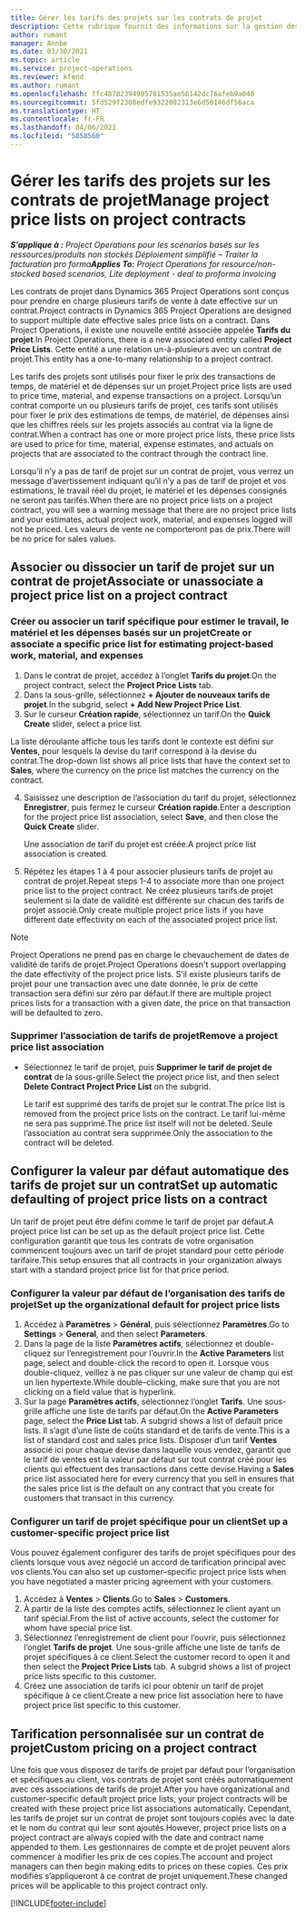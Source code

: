 ```yaml
---
title: Gérer les tarifs des projets sur les contrats de projet
description: Cette rubrique fournit des informations sur la gestion des tarifs de projet sur les contrats de projet.
author: rumant
manager: Annbe
ms.date: 03/30/2021
ms.topic: article
ms.service: project-operations
ms.reviewer: kfend
ms.author: rumant
ms.openlocfilehash: ffc48782394995781535ae56142dc76afeb9a040
ms.sourcegitcommit: 5fd529f2308edfe9322082313e6d50146df56aca
ms.translationtype: HT
ms.contentlocale: fr-FR
ms.lasthandoff: 04/06/2021
ms.locfileid: "5858560"
---
```

# <a name="manage-project-price-lists-on-project-contracts"></a><span data-ttu-id="1d0f8-103">Gérer les tarifs des projets sur les contrats de projet</span><span class="sxs-lookup"><span data-stu-id="1d0f8-103">Manage project price lists on project contracts</span></span>

<span data-ttu-id="1d0f8-104">_**S’applique à :** Project Operations pour les scénarios basés sur les ressources/produits non stockés Déploiement simplifié – Traiter la facturation pro forma_</span><span class="sxs-lookup"><span data-stu-id="1d0f8-104">_**Applies To:** Project Operations for resource/non-stocked based scenarios, Lite deployment - deal to proforma invoicing_</span></span>

<span data-ttu-id="1d0f8-105">Les contrats de projet dans Dynamics 365 Project Operations sont conçus pour prendre en charge plusieurs tarifs de vente à date effective sur un contrat.</span><span class="sxs-lookup"><span data-stu-id="1d0f8-105">Project contracts in Dynamics 365 Project Operations are designed to support multiple date effective sales price lists on a contract.</span></span> <span data-ttu-id="1d0f8-106">Dans Project Operations, il existe une nouvelle entité associée appelée **Tarifs du projet**.</span><span class="sxs-lookup"><span data-stu-id="1d0f8-106">In Project Operations, there is a new associated entity called **Project Price Lists**.</span></span> <span data-ttu-id="1d0f8-107">Cette entité a une relation un-à-plusieurs avec un contrat de projet.</span><span class="sxs-lookup"><span data-stu-id="1d0f8-107">This entity has a one-to-many relationship to a project contract.</span></span>

<span data-ttu-id="1d0f8-108">Les tarifs des projets sont utilisés pour fixer le prix des transactions de temps, de matériel et de dépenses sur un projet.</span><span class="sxs-lookup"><span data-stu-id="1d0f8-108">Project price lists are used to price time, material, and expense transactions on a project.</span></span> <span data-ttu-id="1d0f8-109">Lorsqu’un contrat comporte un ou plusieurs tarifs de projet, ces tarifs sont utilisés pour fixer le prix des estimations de temps, de matériel, de dépenses ainsi que les chiffres réels sur les projets associés au contrat via la ligne de contrat.</span><span class="sxs-lookup"><span data-stu-id="1d0f8-109">When a contract has one or more project price lists, these price lists are used to price for time, material, expense estimates, and actuals on projects that are associated to the contract through the contract line.</span></span>

<span data-ttu-id="1d0f8-110">Lorsqu’il n’y a pas de tarif de projet sur un contrat de projet, vous verrez un message d’avertissement indiquant qu’il n’y a pas de tarif de projet et vos estimations, le travail réel du projet, le matériel et les dépenses consignés ne seront pas tarifés.</span><span class="sxs-lookup"><span data-stu-id="1d0f8-110">When there are no project price lists on a project contract, you will see a warning message that there are no project price lists and your estimates, actual project work, material, and expenses logged will not be priced.</span></span> <span data-ttu-id="1d0f8-111">Les valeurs de vente ne comporteront pas de prix.</span><span class="sxs-lookup"><span data-stu-id="1d0f8-111">There will be no price for sales values.</span></span>

## <a name="associate-or-unassociate-a-project-price-list-on-a-project-contract"></a><span data-ttu-id="1d0f8-112">Associer ou dissocier un tarif de projet sur un contrat de projet</span><span class="sxs-lookup"><span data-stu-id="1d0f8-112">Associate or unassociate a project price list on a project contract</span></span>

### <a name="create-or-associate-a-specific-price-list-for-estimating-project-based-work-material-and-expenses"></a><span data-ttu-id="1d0f8-113">Créer ou associer un tarif spécifique pour estimer le travail, le matériel et les dépenses basés sur un projet</span><span class="sxs-lookup"><span data-stu-id="1d0f8-113">Create or associate a specific price list for estimating project-based work, material, and expenses</span></span>

1. <span data-ttu-id="1d0f8-114">Dans le contrat de projet, accédez à l’onglet **Tarifs du projet**.</span><span class="sxs-lookup"><span data-stu-id="1d0f8-114">On the project contract, select the **Project Price Lists** tab.</span></span>
2. <span data-ttu-id="1d0f8-115">Dans la sous-grille, sélectionnez **+ Ajouter de nouveaux tarifs de projet**.</span><span class="sxs-lookup"><span data-stu-id="1d0f8-115">In the subgrid, select **+ Add New Project Price List**.</span></span>
3. <span data-ttu-id="1d0f8-116">Sur le curseur **Création rapide**, sélectionnez un tarif.</span><span class="sxs-lookup"><span data-stu-id="1d0f8-116">On the **Quick Create** slider, select a price list.</span></span> 

  <span data-ttu-id="1d0f8-117">La liste déroulante affiche tous les tarifs dont le contexte est défini sur **Ventes**, pour lesquels la devise du tarif correspond à la devise du contrat.</span><span class="sxs-lookup"><span data-stu-id="1d0f8-117">The drop-down list shows all price lists that have the context set to **Sales**, where the currency on the price list matches the currency on the contract.</span></span>
  
4. <span data-ttu-id="1d0f8-118">Saisissez une description de l’association du tarif du projet, sélectionnez **Enregistrer**, puis fermez le curseur **Création rapide**.</span><span class="sxs-lookup"><span data-stu-id="1d0f8-118">Enter a description for the project price list association, select **Save**, and then close the **Quick Create** slider.</span></span>

   <span data-ttu-id="1d0f8-119">Une association de tarif du projet est créée.</span><span class="sxs-lookup"><span data-stu-id="1d0f8-119">A project price list association is created.</span></span>
   
5. <span data-ttu-id="1d0f8-120">Répétez les étapes 1 à 4 pour associer plusieurs tarifs de projet au contrat de projet.</span><span class="sxs-lookup"><span data-stu-id="1d0f8-120">Repeat steps 1-4 to associate more than one project price list to the project contract.</span></span> <span data-ttu-id="1d0f8-121">Ne créez plusieurs tarifs de projet seulement si la date de validité est différente sur chacun des tarifs de projet associé.</span><span class="sxs-lookup"><span data-stu-id="1d0f8-121">Only create multiple project price lists if you have different date effectivity on each of the associated project price list.</span></span>

> [!NOTE]
> <span data-ttu-id="1d0f8-122">Project Operations ne prend pas en charge le chevauchement de dates de validité de tarifs de projet.</span><span class="sxs-lookup"><span data-stu-id="1d0f8-122">Project Operations doesn't support overlapping the date effectivity of the project price lists.</span></span> <span data-ttu-id="1d0f8-123">S’il existe plusieurs tarifs de projet pour une transaction avec une date donnée, le prix de cette transaction sera défini sur zéro par défaut.</span><span class="sxs-lookup"><span data-stu-id="1d0f8-123">If there are multiple project prices lists for a transaction with a given date, the price on that transaction will be defaulted to zero.</span></span>

### <a name="remove-a-project-price-list-association"></a><span data-ttu-id="1d0f8-124">Supprimer l’association de tarifs de projet</span><span class="sxs-lookup"><span data-stu-id="1d0f8-124">Remove a project price list association</span></span>

- <span data-ttu-id="1d0f8-125">Sélectionnez le tarif de projet, puis **Supprimer le tarif de projet de contrat** de la sous-grille.</span><span class="sxs-lookup"><span data-stu-id="1d0f8-125">Select the project price list, and then select **Delete Contract Project Price List** on the subgrid.</span></span> 

  <span data-ttu-id="1d0f8-126">Le tarif est supprimé des tarifs de projet sur le contrat.</span><span class="sxs-lookup"><span data-stu-id="1d0f8-126">The price list is removed from the project price lists on the contract.</span></span> <span data-ttu-id="1d0f8-127">Le tarif lui-même ne sera pas supprimé.</span><span class="sxs-lookup"><span data-stu-id="1d0f8-127">The price list itself will not be deleted.</span></span> <span data-ttu-id="1d0f8-128">Seule l’association au contrat sera supprimée.</span><span class="sxs-lookup"><span data-stu-id="1d0f8-128">Only the association to the contract will be deleted.</span></span>

## <a name="set-up-automatic-defaulting-of-project-price-lists-on-a-contract"></a><span data-ttu-id="1d0f8-129">Configurer la valeur par défaut automatique des tarifs de projet sur un contrat</span><span class="sxs-lookup"><span data-stu-id="1d0f8-129">Set up automatic defaulting of project price lists on a contract</span></span>

<span data-ttu-id="1d0f8-130">Un tarif de projet peut être défini comme le tarif de projet par défaut.</span><span class="sxs-lookup"><span data-stu-id="1d0f8-130">A project price list can be set up as the default project price list.</span></span> <span data-ttu-id="1d0f8-131">Cette configuration garantit que tous les contrats de votre organisation commencent toujours avec un tarif de projet standard pour cette période tarifaire.</span><span class="sxs-lookup"><span data-stu-id="1d0f8-131">This setup ensures that all contracts in your organization always start with a standard project price list for that price period.</span></span>

### <a name="set-up-the-organizational-default-for-project-price-lists"></a><span data-ttu-id="1d0f8-132">Configurer la valeur par défaut de l’organisation des tarifs de projet</span><span class="sxs-lookup"><span data-stu-id="1d0f8-132">Set up the organizational default for project price lists</span></span>

1. <span data-ttu-id="1d0f8-133">Accédez à **Paramètres** > **Général**, puis sélectionnez **Paramètres**.</span><span class="sxs-lookup"><span data-stu-id="1d0f8-133">Go to **Settings** > **General**, and then select **Parameters**.</span></span>
2. <span data-ttu-id="1d0f8-134">Dans la page de la liste **Paramètres actifs**, sélectionnez et double-cliquez sur l’enregistrement pour l’ouvrir.</span><span class="sxs-lookup"><span data-stu-id="1d0f8-134">In the **Active Parameters** list page, select and double-click the record to open it.</span></span> <span data-ttu-id="1d0f8-135">Lorsque vous double-cliquez, veillez à ne pas cliquer sur une valeur de champ qui est un lien hypertexte.</span><span class="sxs-lookup"><span data-stu-id="1d0f8-135">While double–clicking, make sure that you are not clicking on a field value that is hyperlink.</span></span> 
3. <span data-ttu-id="1d0f8-136">Sur la page **Paramètres actifs**, sélectionnez l’onglet **Tarifs**. Une sous-grille affiche une liste de tarifs par défaut.</span><span class="sxs-lookup"><span data-stu-id="1d0f8-136">On the **Active Parameters** page, select the **Price List** tab. A subgrid shows a list of default price lists.</span></span> <span data-ttu-id="1d0f8-137">Il s’agit d’une liste de coûts standard et de tarifs de vente.</span><span class="sxs-lookup"><span data-stu-id="1d0f8-137">This is a list of standard cost and sales price lists.</span></span> <span data-ttu-id="1d0f8-138">Disposer d’un tarif **Ventes** associé ici pour chaque devise dans laquelle vous vendez, garantit que le tarif de ventes est la valeur par défaut sur tout contrat créé pour les clients qui effectuent des transactions dans cette devise.</span><span class="sxs-lookup"><span data-stu-id="1d0f8-138">Having a **Sales** price list associated here for every currency that you sell in ensures that the sales price list is the default on any contract that you create for customers that transact in this currency.</span></span>

### <a name="set-up-a-customer-specific-project-price-list"></a><span data-ttu-id="1d0f8-139">Configurer un tarif de projet spécifique pour un client</span><span class="sxs-lookup"><span data-stu-id="1d0f8-139">Set up a customer-specific project price list</span></span>

<span data-ttu-id="1d0f8-140">Vous pouvez également configurer des tarifs de projet spécifiques pour des clients lorsque vous avez négocié un accord de tarification principal avec vos clients.</span><span class="sxs-lookup"><span data-stu-id="1d0f8-140">You can also set up customer–specific project price lists when you have negotiated a master pricing agreement with your customers.</span></span>

1. <span data-ttu-id="1d0f8-141">Accédez à **Ventes** > **Clients**.</span><span class="sxs-lookup"><span data-stu-id="1d0f8-141">Go to **Sales** > **Customers**.</span></span>
2. <span data-ttu-id="1d0f8-142">À partir de la liste des comptes actifs, sélectionnez le client ayant un tarif spécial.</span><span class="sxs-lookup"><span data-stu-id="1d0f8-142">From the list of active accounts, select the customer for whom have special price list.</span></span>
3. <span data-ttu-id="1d0f8-143">Sélectionnez l’enregistrement de client pour l’ouvrir, puis sélectionnez l’onglet **Tarifs de projet**. Une sous-grille affiche une liste de tarifs de projet spécifiques à ce client.</span><span class="sxs-lookup"><span data-stu-id="1d0f8-143">Select the customer record to open it and then select the **Project Price Lists** tab. A subgrid shows a list of project price lists specific to this customer.</span></span> 
4. <span data-ttu-id="1d0f8-144">Créez une association de tarifs ici pour obtenir un tarif de projet spécifique à ce client.</span><span class="sxs-lookup"><span data-stu-id="1d0f8-144">Create a new price list association here to have project price list specific to this customer.</span></span>

## <a name="custom-pricing-on-a-project-contract"></a><span data-ttu-id="1d0f8-145">Tarification personnalisée sur un contrat de projet</span><span class="sxs-lookup"><span data-stu-id="1d0f8-145">Custom pricing on a project contract</span></span>

<span data-ttu-id="1d0f8-146">Une fois que vous disposez de tarifs de projet par défaut pour l’organisation et spécifiques au client, vos contrats de projet sont créés automatiquement avec ces associations de tarifs de projet.</span><span class="sxs-lookup"><span data-stu-id="1d0f8-146">After you have organizational and customer-specific default project price lists, your project contracts will be created with these project price list associations automatically.</span></span> <span data-ttu-id="1d0f8-147">Cependant, les tarifs de projet sur un contrat de projet sont toujours copiés avec la date et le nom du contrat qui leur sont ajoutés.</span><span class="sxs-lookup"><span data-stu-id="1d0f8-147">However, project price lists on a project contract are always copied with the date and contract name appended to them.</span></span> <span data-ttu-id="1d0f8-148">Les gestionnaires de compte et de projet peuvent alors commencer à modifier les prix de ces copies.</span><span class="sxs-lookup"><span data-stu-id="1d0f8-148">The account and project managers can then begin making edits to prices on these copies.</span></span> <span data-ttu-id="1d0f8-149">Ces prix modifiés s’appliqueront à ce contrat de projet uniquement.</span><span class="sxs-lookup"><span data-stu-id="1d0f8-149">These changed prices will be applicable to this project contract only.</span></span>


[!INCLUDE[footer-include](../includes/footer-banner.md)]
